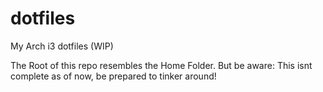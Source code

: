 # dotfiles
My Arch i3 dotfiles (WIP)

The Root of this repo resembles the Home Folder.
But be aware: This isnt complete as of now, be prepared to tinker around!

